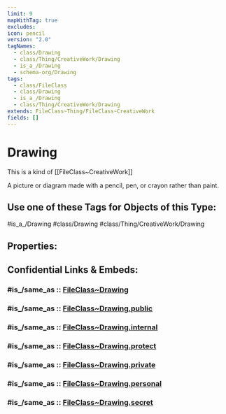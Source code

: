 ```yaml
---
limit: 9
mapWithTag: true
excludes: 
icon: pencil
version: "2.0"
tagNames:
  - class/Drawing
  - class/Thing/CreativeWork/Drawing
  - is_a_/Drawing
  - schema-org/Drawing
tags:
  - class/FileClass
  - class/Drawing
  - is_a_/Drawing
  - class/Thing/CreativeWork/Drawing
extends: FileClass~Thing/FileClass~CreativeWork
fields: []
---
```


# Drawing
This is a kind of [[FileClass~CreativeWork]]

A picture or diagram made with a pencil, pen, or crayon rather than paint.


## Use one of these Tags for Objects of this Type:

#is_a_/Drawing
#class/Drawing
#class/Thing/CreativeWork/Drawing

## Properties:


## Confidential Links & Embeds: 

### #is_/same_as :: [FileClass~Drawing](/_Standards/fileClass/FileClass~Thing/FileClass~CreativeWork/FileClass~Drawing.md) 

### #is_/same_as :: [FileClass~Drawing.public](/_public/fileClass/FileClass~Thing/FileClass~CreativeWork/FileClass~Drawing.public.md) 

### #is_/same_as :: [FileClass~Drawing.internal](/_internal/fileClass/FileClass~Thing/FileClass~CreativeWork/FileClass~Drawing.internal.md) 

### #is_/same_as :: [FileClass~Drawing.protect](/_protect/fileClass/FileClass~Thing/FileClass~CreativeWork/FileClass~Drawing.protect.md) 

### #is_/same_as :: [FileClass~Drawing.private](/_private/fileClass/FileClass~Thing/FileClass~CreativeWork/FileClass~Drawing.private.md) 

### #is_/same_as :: [FileClass~Drawing.personal](/_personal/fileClass/FileClass~Thing/FileClass~CreativeWork/FileClass~Drawing.personal.md) 

### #is_/same_as :: [FileClass~Drawing.secret](/_secret/fileClass/FileClass~Thing/FileClass~CreativeWork/FileClass~Drawing.secret.md)

